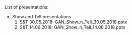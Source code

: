 List of presentations:

* Show and Tell presentations
  1. S&T 30.05.2018: GAN_Show_n_Tell_30.05.2018.pptx
  2. S&T 14.06.2018: GAN_Show_n_Tell_14.06.2018.pptx 
